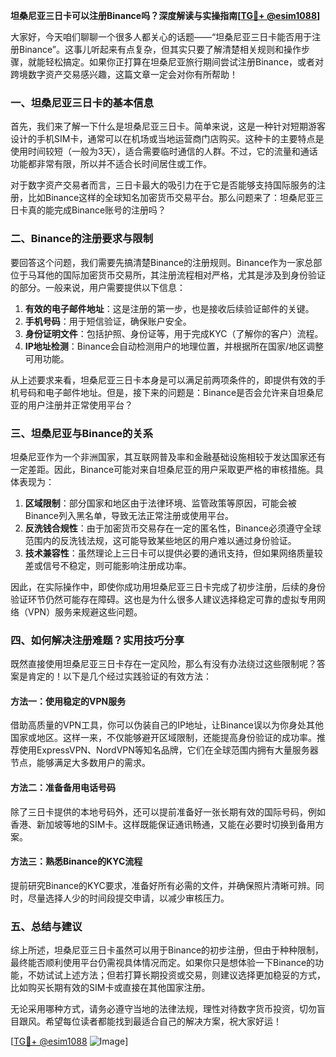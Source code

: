 **坦桑尼亚三日卡可以注册Binance吗？深度解读与实操指南[[TG💪+ @esim1088](https://t.me/s/esim1088)]**

大家好，今天咱们聊聊一个很多人都关心的话题——“坦桑尼亚三日卡能否用于注册Binance”。这事儿听起来有点复杂，但其实只要了解清楚相关规则和操作步骤，就能轻松搞定。如果你正打算在坦桑尼亚旅行期间尝试注册Binance，或者对跨境数字资产交易感兴趣，这篇文章一定会对你有所帮助！

### 一、坦桑尼亚三日卡的基本信息

首先，我们来了解一下什么是坦桑尼亚三日卡。简单来说，这是一种针对短期游客设计的手机SIM卡，通常可以在机场或当地运营商门店购买。这种卡的主要特点是使用时间较短（一般为3天），适合需要临时通信的人群。不过，它的流量和通话功能都非常有限，所以并不适合长时间居住或工作。

对于数字资产交易者而言，三日卡最大的吸引力在于它是否能够支持国际服务的注册，比如Binance这样的全球知名加密货币交易平台。那么问题来了：坦桑尼亚三日卡真的能完成Binance账号的注册吗？

### 二、Binance的注册要求与限制

要回答这个问题，我们需要先搞清楚Binance的注册规则。Binance作为一家总部位于马耳他的国际加密货币交易所，其注册流程相对严格，尤其是涉及到身份验证的部分。一般来说，用户需要提供以下信息：

1. **有效的电子邮件地址**：这是注册的第一步，也是接收后续验证邮件的关键。
2. **手机号码**：用于短信验证，确保账户安全。
3. **身份证明文件**：包括护照、身份证等，用于完成KYC（了解你的客户）流程。
4. **IP地址检测**：Binance会自动检测用户的地理位置，并根据所在国家/地区调整可用功能。

从上述要求来看，坦桑尼亚三日卡本身是可以满足前两项条件的，即提供有效的手机号码和电子邮件地址。但是，接下来的问题是：Binance是否会允许来自坦桑尼亚的用户注册并正常使用平台？

### 三、坦桑尼亚与Binance的关系

坦桑尼亚作为一个非洲国家，其互联网普及率和金融基础设施相较于发达国家还有一定差距。因此，Binance可能对来自坦桑尼亚的用户采取更严格的审核措施。具体表现为：

1. **区域限制**：部分国家和地区由于法律环境、监管政策等原因，可能会被Binance列入黑名单，导致无法正常注册或使用平台。
2. **反洗钱合规性**：由于加密货币交易存在一定的匿名性，Binance必须遵守全球范围内的反洗钱法规，这可能导致某些地区的用户难以通过身份验证。
3. **技术兼容性**：虽然理论上三日卡可以提供必要的通讯支持，但如果网络质量较差或信号不稳定，则可能影响注册成功率。

因此，在实际操作中，即使你成功用坦桑尼亚三日卡完成了初步注册，后续的身份验证环节仍然可能存在障碍。这也是为什么很多人建议选择稳定可靠的虚拟专用网络（VPN）服务来规避这些问题。

### 四、如何解决注册难题？实用技巧分享

既然直接使用坦桑尼亚三日卡存在一定风险，那么有没有办法绕过这些限制呢？答案是肯定的！以下是几个经过实践验证的有效方法：

#### 方法一：使用稳定的VPN服务
借助高质量的VPN工具，你可以伪装自己的IP地址，让Binance误以为你身处其他国家或地区。这样一来，不仅能够避开区域限制，还能提高身份验证的成功率。推荐使用ExpressVPN、NordVPN等知名品牌，它们在全球范围内拥有大量服务器节点，能够满足大多数用户的需求。

#### 方法二：准备备用电话号码
除了三日卡提供的本地号码外，还可以提前准备好一张长期有效的国际号码，例如香港、新加坡等地的SIM卡。这样既能保证通讯畅通，又能在必要时切换到备用方案。

#### 方法三：熟悉Binance的KYC流程
提前研究Binance的KYC要求，准备好所有必需的文件，并确保照片清晰可辨。同时，尽量选择人少的时间段提交申请，以减少审核压力。

### 五、总结与建议

综上所述，坦桑尼亚三日卡虽然可以用于Binance的初步注册，但由于种种限制，最终能否顺利使用平台仍需视具体情况而定。如果你只是想体验一下Binance的功能，不妨试试上述方法；但若打算长期投资或交易，则建议选择更加稳妥的方式，比如购买长期有效的SIM卡或直接在其他国家注册。

无论采用哪种方式，请务必遵守当地的法律法规，理性对待数字货币投资，切勿盲目跟风。希望每位读者都能找到最适合自己的解决方案，祝大家好运！

[[TG💪+ @esim1088](https://t.me/s/esim1088) ![Image](https://i.postimg.cc/4NQfJmqS/Snipaste-2025-05-13-00-14-12.png)]
